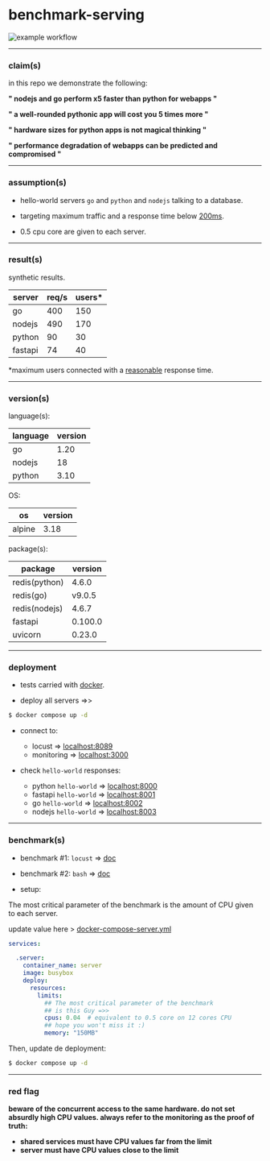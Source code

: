 # benchmark-serving

![example workflow](https://github.com/MarcelNasser/benchmark-serving/actions/workflows/docker.yml/badge.svg)

---

### claim(s)

in this repo we demonstrate the following:

**" nodejs and go perform x5 faster than python for webapps "**

**" a well-rounded pythonic app will cost you 5 times more "**

**" hardware sizes for python apps is not magical thinking "**

**" performance degradation of webapps can be predicted and compromised "**

---

### assumption(s)

- hello-world servers `go` and `python` and `nodejs` talking to a database.


- targeting maximum traffic and a response time below [200ms](https://developers.google.com/speed/docs/insights/Server?hl=fr).


- 0.5 cpu core are given to each server.

---
### result(s)

synthetic results.

| server  | req/s | users* |
|---------|-------|--------|
| go      | 400   | 150    |
| nodejs  | 490   | 170    |
| python  | 90    | 30     |
| fastapi | 74    | 40     |

*maximum users connected with a [reasonable](https://developers.google.com/speed/docs/insights/Server?hl=fr) response time.


---
### version(s)

language(s):

| language | version |
|----------|---------|
| go       | 1.20    |
| nodejs   | 18      |
| python   | 3.10    |

OS:

| os     | version |
|--------|---------|
| alpine | 3.18    |

package(s):

| package       | version |
|---------------|---------|
| redis(python) | 4.6.0   |
| redis(go)     | v9.0.5  |
| redis(nodejs) | 4.6.7   |
| fastapi       | 0.100.0 |
| uvicorn       | 0.23.0  |


---
### deployment


- tests carried with [docker](https://docs.docker.com/engine/install/).


- deploy all servers =>>

````bash
$ docker compose up -d
````

- connect to:

  - locust => [localhost:8089](http://localhost:8089)
  - monitoring => [localhost:3000](http://localhost:3000/containers/docker)


- check `hello-world` responses:

  - python `hello-world` => [localhost:8000](http://localhost:8000)
  - fastapi `hello-world` => [localhost:8001](http://localhost:8001)
  - go `hello-world` => [localhost:8002](http://localhost:8002)
  - nodejs `hello-world` => [localhost:8003](http://localhost:8003)

---
### benchmark(s)


- benchmark #1: `locust` => [doc](./bench/locust/readme.MD)


- benchmark #2: `bash` => [doc](./bench/manual/readme.MD)


- setup:

The most critical parameter of the benchmark is the amount of CPU given to each server.


update value here > [docker-compose-server.yml](./docker-compose-server.tmpl.yml)

````yaml
services:

  .server:
    container_name: server
    image: busybox
    deploy:
      resources:
        limits:
          ## The most critical parameter of the benchmark
          ## is this Guy =>>
          cpus: 0.04  # equivalent to 0.5 core on 12 cores CPU
          ## hope you won't miss it :)
          memory: "150MB"
````

Then, update de deployment:
````bash
$ docker compose up -d
````
---
### red flag

**beware of the concurrent access to the same hardware. do not set absurdly high CPU values. always refer to the monitoring as the proof of truth:**
- **shared services must have CPU values far from the limit**
- **server must have CPU values close to the limit**
